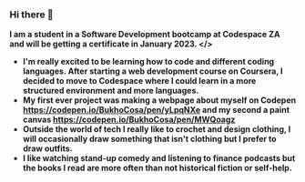 ### Hi there 👋

<!--
**Bukho-Cosa/Bukho-Cosa** is a ✨ _special_ ✨ repository because its `README.md` (this file) appears on your GitHub profile.

Here are some ideas to get you started:

- 🔭 I’m currently working on ...
- 🌱 I’m currently learning ...
- 👯 I’m looking to collaborate on ...
- 🤔 I’m looking for help with ...
- 💬 Ask me about ...
- 📫 How to reach me: ...
- 😄 Pronouns: ...
- ⚡ Fun fact: ...
-->

<b> I am a student in a Software Development bootcamp at Codespace ZA and will be getting a certificate in January 2023. </>

- I'm really excited to be learning how to code and different coding languages. After starting a web development course on Coursera, I decided to move to Codespace where I could learn in a more structured environment and more languages.
- My first ever project was making a webpage about myself on Codepen https://codepen.io/BukhoCosa/pen/yLpqNXe and my second a paint canvas https://codepen.io/BukhoCosa/pen/MWQoagz
- Outside the world of tech I really like to crochet and design clothing, I will occasionally draw something that isn't clothing but I prefer to draw outfits.
- I like watching stand-up comedy and listening to finance podcasts but the books I read are more often than not historical fiction or self-help. 
